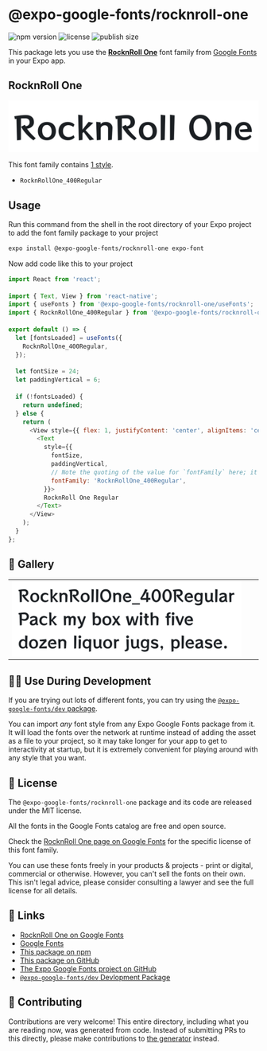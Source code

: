 # @expo-google-fonts/rocknroll-one

![npm version](https://flat.badgen.net/npm/v/@expo-google-fonts/rocknroll-one)
![license](https://flat.badgen.net/github/license/expo/google-fonts)
![publish size](https://flat.badgen.net/packagephobia/install/@expo-google-fonts/rocknroll-one)

This package lets you use the [**RocknRoll One**](https://fonts.google.com/specimen/RocknRoll+One) font family from [Google Fonts](https://fonts.google.com/) in your Expo app.

## RocknRoll One

![RocknRoll One](./font-family.png)

This font family contains [1 style](#-gallery).

- `RocknRollOne_400Regular`

## Usage

Run this command from the shell in the root directory of your Expo project to add the font family package to your project
```sh
expo install @expo-google-fonts/rocknroll-one expo-font
```

Now add code like this to your project
```js
import React from 'react';

import { Text, View } from 'react-native';
import { useFonts } from '@expo-google-fonts/rocknroll-one/useFonts';
import { RocknRollOne_400Regular } from '@expo-google-fonts/rocknroll-one/400Regular';

export default () => {
  let [fontsLoaded] = useFonts({
    RocknRollOne_400Regular,
  });

  let fontSize = 24;
  let paddingVertical = 6;

  if (!fontsLoaded) {
    return undefined;
  } else {
    return (
      <View style={{ flex: 1, justifyContent: 'center', alignItems: 'center' }}>
        <Text
          style={{
            fontSize,
            paddingVertical,
            // Note the quoting of the value for `fontFamily` here; it expects a string!
            fontFamily: 'RocknRollOne_400Regular',
          }}>
          RocknRoll One Regular
        </Text>
      </View>
    );
  }
};

```

## 🔡 Gallery


||||
|-|-|-|
|![RocknRollOne_400Regular](.//400Regular/RocknRollOne_400Regular.ttf.png)||||


## 👩‍💻 Use During Development

If you are trying out lots of different fonts, you can try using the [`@expo-google-fonts/dev` package](https://github.com/expo/google-fonts/tree/master/font-packages/dev#readme).

You can import *any* font style from any Expo Google Fonts package from it. It will load the fonts
over the network at runtime instead of adding the asset as a file to your project, so it may take longer
for your app to get to interactivity at startup, but it is extremely convenient
for playing around with any style that you want.

## 📖 License

The `@expo-google-fonts/rocknroll-one` package and its code are released under the MIT license.

All the fonts in the Google Fonts catalog are free and open source.

Check the [RocknRoll One page on Google Fonts](https://fonts.google.com/specimen/RocknRoll+One) for the specific license of this font family.

You can use these fonts freely in your products & projects - print or digital, commercial or otherwise. However, you can't sell the fonts on their own. This isn't legal advice, please consider consulting a lawyer and see the full license for all details.

## 🔗 Links

- [RocknRoll One on Google Fonts](https://fonts.google.com/specimen/RocknRoll+One)
- [Google Fonts](https://fonts.google.com/)
- [This package on npm](https://www.npmjs.com/package/@expo-google-fonts/rocknroll-one)
- [This package on GitHub](https://github.com/expo/google-fonts/tree/master/font-packages/rocknroll-one)
- [The Expo Google Fonts project on GitHub](https://github.com/expo/google-fonts)
- [`@expo-google-fonts/dev` Devlopment Package](https://github.com/expo/google-fonts/tree/master/font-packages/dev)

## 🤝 Contributing

Contributions are very welcome! This entire directory, including what you are reading now, was generated from code. Instead of submitting PRs to this directly, please make contributions to [the generator](https://github.com/expo/google-fonts/tree/master/packages/generator) instead.
